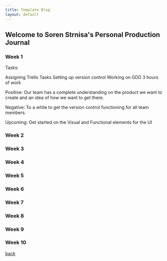 ```yaml
---
title: Template Blog
layout: default
---
```


## Welcome to Soren Strnisa's Personal Production Journal

### Week 1
Tasks:

Assigning Trello Tasks
Setting up version control
Working on GDD
3 hours of work

Positive: Our team has a complete understanding on the product we want to create and an idea of how we want to get there.

Negative: To a while to get the version control functioning for all team members.

Upcoming: Get started on the Visual and Functional elements for the UI
### Week 2

### Week 3

### Week 4

### Week 5

### Week 6

### Week 7

### Week 8

### Week 9

### Week 10

[back](./)
